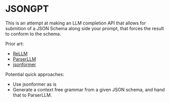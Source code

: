 # JSONGPT

This is an attempt at making an LLM completion API that allows for submition of a JSON Schema along side your prompt, that forces the result to conform to the schema.

Prior art:
* [ReLLM](https://github.com/r2d4/rellm)
* [ParserLLM](https://github.com/r2d4/parserllm)
* [jsonformer](https://github.com/1rgs/jsonformer)

Potential quick approaches:

* Use jsonformer as is
* Generate a context free grammar from a given JSON schema, and hand that to ParserLLM.
